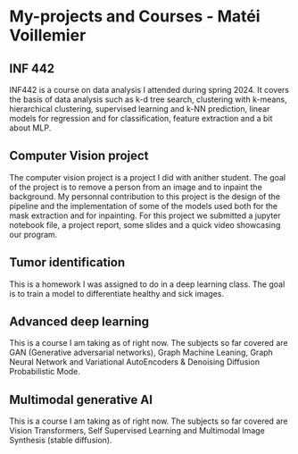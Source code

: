 # My-projects and Courses - Matéi Voillemier

## INF 442

INF442 is a course on data analysis I attended during spring 2024. It covers the basis of data analysis such as k-d tree search, clustering with k-means, hierarchical clustering, supervised learning and k-NN prediction, linear models for regression and for classification, feature extraction and a bit about MLP.

## Computer Vision project

The computer vision project is a project I did with anither student. The goal of the project is to remove a person from an image and to inpaint the background. My personnal contribution to this project is the design of the pipeline and the implementation of some of the models used both for the mask extraction and for inpainting. For this project we submitted a jupyter notebook file, a project report, some slides and a quick video showcasing our program.

## Tumor identification

This is a homework I was assigned to do in a deep learning class. The goal is to train a model to differentiate healthy and sick images.

## Advanced deep learning

This is a course I am taking as of right now. The subjects so far covered are GAN (Generative adversarial networks), Graph Machine Leaning, Graph Neural Network and Variational AutoEncoders & Denoising Diffusion Probabilistic Mode.

## Multimodal generative AI

This is a course I am taking as of right now. The subjects so far covered are Vision Transformers, Self Supervised Learning and Multimodal Image Synthesis (stable diffusion).
